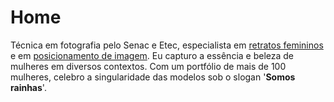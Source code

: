 # Home

Técnica em fotografia pelo Senac e Etec, especialista em [retratos femininos](https://fotografalilliatavares.com.br/trabalhos/retratos-femininos) e em [posicionamento de imagem](https://fotografalilliatavares.com.br/trabalhos/posicionamento-de-imagem). Eu capturo a essência e beleza de mulheres em diversos contextos. Com um portfólio de mais de 100 mulheres, celebro a singularidade das modelos sob o slogan '**Somos rainhas**'.
